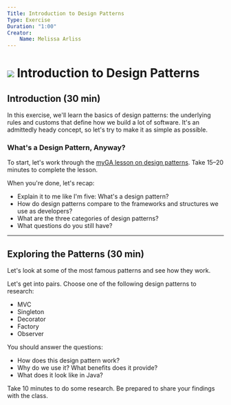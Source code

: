 ```yaml
---
Title: Introduction to Design Patterns
Type: Exercise
Duration: "1:00"
Creator:
    Name: Melissa Arliss
---
```


# ![](https://ga-dash.s3.amazonaws.com/production/assets/logo-9f88ae6c9c3871690e33280fcf557f33.png) Introduction to Design Patterns

## Introduction (30 min)

In this exercise, we'll learn the basics of design patterns: the underlying rules and customs that define how we build a lot of software. It's an admittedly heady concept, so let's try to make it as simple as possible.

### What's a Design Pattern, Anyway?

To start, let's work through the [myGA lesson on design patterns](https://my.generalassemb.ly/activities/134?assignmentUuid=d5b43f0e-7d2c-4173-afef-8a2e4073e5c6). Take 15–20 minutes to complete the lesson.

When you're done, let's recap:
- Explain it to me like I'm five: What's a design pattern?
- How do design patterns compare to the frameworks and structures we use as developers?
- What are the three categories of design patterns?
- What questions do you still have?

---

## Exploring the Patterns (30 min)

Let's look at some of the most famous patterns and see how they work.

Let's get into pairs. Choose one of the following design patterns to research:

- MVC
- Singleton
- Decorator
- Factory
- Observer

You should answer the questions:
- How does this design pattern work?
- Why do we use it? What benefits does it provide?
- What does it look like in Java?

Take 10 minutes to do some research. Be prepared to share your findings with the class.
